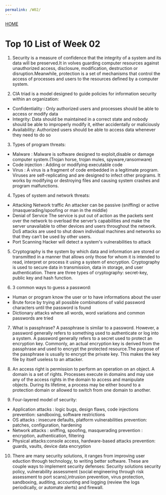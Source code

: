 ```yaml
---
permalink: /W02/
---
```


[HOME](../)

# Top 10 List of Week 02 

1. Security is a measure of confidence that the integrity of a system and its data will be preserved.It in
volves guarding computer resources against unauthorized access, disclosure, modification, destruction or disruption.Meanwhile, protection is a set of mechanisms that control the access of processes and users to the resources defined
by a computer system. 

2. CIA triad is a model designed to guide policies for information security within an organization:
- Confidentiality : Only authorized users and processes should be able to access or modify data
- Integrity: Data should be maintained in a correct state and nobody should be able to improperly modify it, either accidentally or maliciously
- Availability: Authorized users should be able to access data whenever they need to do so

3. Types of program threats:
- Malware : Malware is software designed to exploit,disable or damage computer system.(Trojan horse, trojan mules, spyware,ransomware)
- Code injection : Adding or modifying executable code
- Virus : A virus is a fragment of code embedded in a legitimate program. Viruses are self-replicating and are designed to infect other programs.
It works by modifying or destroying files and causing system crashes and program malfunctions.

4. Types of system and network threats:
- Attacking Network traffic 
An attacker can be passive (sniffing) or active (masquerading/spoofing or man in the middle)
- Denial of Service
The service is put out of action as the packets sent over the network to overload the server’s capabilities and make the server unavailable to other 
devices and users throughout the network. DoS attacks are used to shut down individual machines and networks so that they can’t be used by other users.
- Port Scanning 
Hacker will detect a system's vulnerabilities to attack

5. Cryptography is the system by which data and information are stored or transmitted in a manner that allows only those for whom it is intended to read, 
interpret or process it using a system of encryption. Cryptography is used to secure data in transmission, data in storage, and user authentication.
There are three types of cryptography: secret-key, public key and hash function.

6. 3 common ways to guess a password:
- Human or program know the user or to have informations about the user
- Brute force by trying all possible combinations of valid password characters until the password is found
- Dictionary attacks where all words, word variations and common passwords are tried

7. What is passphrase? A passphrase is similar to a password. However, a password generally refers to something used to authenticate or log into a system. 
A password generally refers to a secret used to protect an encryption key. Commonly, an actual encryption key is derived from the passphrase and used to encrypt 
the protected resource.The purpose of the passphrase is usually to encrypt the private key. This makes the key file by itself useless to an attacker.

8. An access right is permission to perform an operation on an object. A domain is a set of rights. Processes execute in domains and may use any of the access
rights in the domain to access and manipulate objects. During its lifetime, a process may be either bound to a protection domain or allowed to switch from one domain to another.

9. Four-layered model of security:
- Application
attacks : logic bugs, design flaws, code injections
prevention: sandboxing, software restrictions
- OS 
attacks : insecure defaults, platform vulnerabilities
prevention: patches, configuration, hardening
- Network
attacks :  sniffing, spoofing, masquerading
prevention : encryption, authentication, filtering
- Physical
attacks:console access, hardware-based attacks
prevention: guards, vaults, device data encryption

10. There are many security solutions, it ranges from improving user eduction through technology, to writing better software. These are couple ways to implement security defenses: 
Security solutions security policy, vulnerability assessment (social engineering through risk assessment to port scans),intrusion prevention, virus protection, sandboxing, auditing, accounting and logging
(review the logs periodically, or automate alerts) and firewall.
